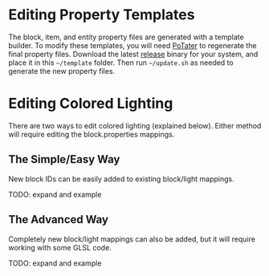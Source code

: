 # Editing Property Templates
The block, item, and entity property files are generated with a template builder. To modify these templates, you will need [PoTater](https://github.com/Null-MC/PoTater) to regenerate the final property files. Download the latest [release](https://github.com/Null-MC/PoTater/releases) binary for your system, and place it in this `~/template` folder. Then run `~/update.sh` as needed to generate the new property files.

# Editing Colored Lighting
There are two ways to edit colored lighting (explained below). Either method will require editing the block.properties mappings.

## The Simple/Easy Way
New block IDs can be easily added to existing block/light mappings.

TODO: expand and example

## The Advanced Way
Completely new block/light mappings can also be added, but it will require working with some GLSL code.

TODO: expand and example
